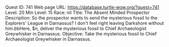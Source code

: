 Quest ID: 741
Web page URL: https://database.turtle-wow.org/?quest=741
Level: 20
Min Level: 15
Race: nil
Title: The Absent Minded Prospector
Description: So the prospector wants to send the mysterious fossil to the Explorers' League in Darnassus? I don't feel right leaving Darkshore without him.$b$bHere, $n, deliver the mysterious fossil to Chief Archaeologist Greywhisker in Darnassus.
Objective: Take the mysterious fossil to Chief Archaeologist Greywhisker in Darnassus.
